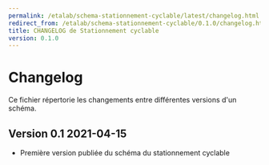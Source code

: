 ```yaml
---
permalink: /etalab/schema-stationnement-cyclable/latest/changelog.html
redirect_from: /etalab/schema-stationnement-cyclable/0.1.0/changelog.html
title: CHANGELOG de Stationnement cyclable
version: 0.1.0
---
```


# Changelog

Ce fichier répertorie les changements entre différentes versions d'un schéma.

## Version 0.1 2021-04-15

- Première version publiée du schéma du stationnement cyclable